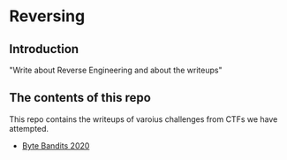 # Reversing

## Introduction

"Write about Reverse Engineering and about the writeups"

## The contents of this repo 

This repo contains the writeups of varoius challenges from CTFs we have attempted.

- [Byte Bandits 2020](../ByteBandits20/intro/)





